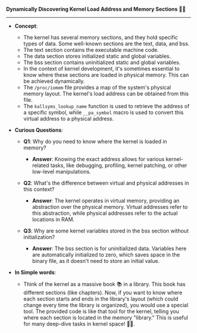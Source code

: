 **Dynamically Discovering Kernel Load Address and Memory Sections** 🐧🧠

---

- **Concept**:
  - The kernel has several memory sections, and they hold specific types of data. Some well-known sections are the text, data, and bss.
  - The text section contains the executable machine code.
  - The data section stores initialized static and global variables.
  - The bss section contains uninitialized static and global variables.
  - In the context of kernel development, it's sometimes essential to know where these sections are loaded in physical memory. This can be achieved dynamically.
  - The `/proc/iomem` file provides a map of the system's physical memory layout. The kernel's load address can be obtained from this file.
  - The `kallsyms_lookup_name` function is used to retrieve the address of a specific symbol, while `__pa_symbol` macro is used to convert this virtual address to a physical address.
  
- **Curious Questions**:
  - **Q1**: Why do you need to know where the kernel is loaded in memory?
    - **Answer**: Knowing the exact address allows for various kernel-related tasks, like debugging, profiling, kernel patching, or other low-level manipulations.
  
  - **Q2**: What's the difference between virtual and physical addresses in this context?
    - **Answer**: The kernel operates in virtual memory, providing an abstraction over the physical memory. Virtual addresses refer to this abstraction, while physical addresses refer to the actual locations in RAM.
  
  - **Q3**: Why are some kernel variables stored in the bss section without initialization?
    - **Answer**: The bss section is for uninitialized data. Variables here are automatically initialized to zero, which saves space in the binary file, as it doesn't need to store an initial value.
  
- **In Simple words**:
  - Think of the kernel as a massive book 📚 in a library. This book has different sections (like chapters). Now, if you want to know where each section starts and ends in the library's layout (which could change every time the library is organized), you would use a special tool. The provided code is like that tool for the kernel, telling you where each section is located in the memory "library." This is useful for many deep-dive tasks in kernel space! 🧐🔧.